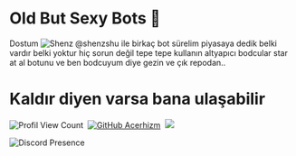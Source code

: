 # Old But Sexy Bots 🥵
Dostum ![Shenz](https://github.com/shenzshu)&nbsp;@shenzshu ile birkaç bot sürelim piyasaya dedik belki vardır belki yoktur hiç sorun değil tepe tepe kullanın altyapıcı bodcular star at al botunu ve ben bodcuyum diye gezin ve çık repodan..
# Kaldır diyen varsa bana ulaşabilir
![Profil View Count](https://komarev.com/ghpvc/?username=Acerhizmq&color=000000)&nbsp;
[![GitHub Acerhizm](https://img.shields.io/github/followers/Acerhizmq?label=follow&style=social)](https://github.com/Acerhizmq)&nbsp;
<a href="https://instagram.com/acerhizm"><img src="https://img.shields.io/badge/@acerhizm-000000?style=flat&logo=Instagram&logoColor=white"/></a> &nbsp;

![Discord Presence](https://lanyard-profile-readme.vercel.app/api/340047062068494337?theme=dark&bg=1c1c1c&animated=yes&hideDiscrim=false&borderRadius=30px)
